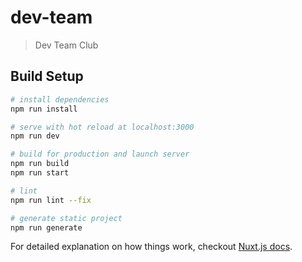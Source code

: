 # dev-team

> Dev Team Club

## Build Setup

``` bash
# install dependencies
npm run install

# serve with hot reload at localhost:3000
npm run dev

# build for production and launch server
npm run build
npm run start

# lint
npm run lint --fix

# generate static project
npm run generate
```

For detailed explanation on how things work, checkout [Nuxt.js docs](https://nuxtjs.org).
